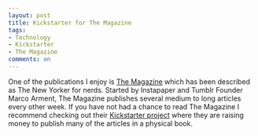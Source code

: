 ```yaml
---
layout: post
title: Kickstarter for The Magazine
tags: 
- Technology
- Kickstarter
- The Magazine
comments: on
---
```

One of the publications I enjoy is [The Magazine](http://the-magazine.org) which has been described as The New Yorker for nerds. Started by Instapaper and Tumblr Founder Marco Arment, The Magazine publishes several medium to long articles every other week. If you have not had a chance to read The Magazine I recommend checking out their [Kickstarter project](http://www.kickstarter.com/projects/glennf/the-magazine-the-book-year-one) where they are raising money to publish many of the articles in a physical book.